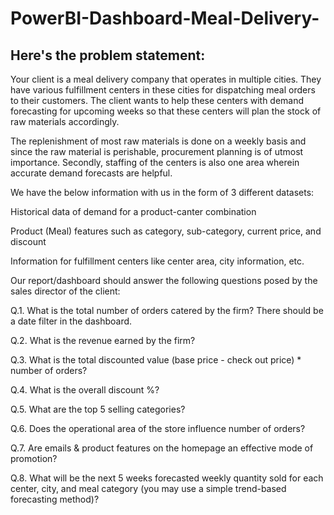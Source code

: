 # PowerBI-Dashboard-Meal-Delivery-

Here's the problem statement:
----------------------------------------------------------------------------------------------------------------------------------------------------
Your client is a meal delivery company that operates in multiple cities. They have various fulfillment centers in these cities for dispatching meal orders to their 
customers.
The client wants to help these centers with demand forecasting for upcoming weeks so that these centers will plan the stock of raw materials accordingly.

The replenishment of most raw materials is done on a weekly basis and since the raw material is perishable, procurement planning is of utmost importance.
Secondly, staffing of the centers is also one area wherein accurate demand forecasts are helpful.
 
We have the below information with us in the form of 3 different datasets:

Historical data of demand for a product-canter combination

Product (Meal) features such as category, sub-category, current price, and discount

Information for fulfillment centers like center area, city information, etc.

Our report/dashboard should answer the following questions posed by the sales director of the client:

Q.1. What is the total number of orders catered by the firm? There should be a date filter in the dashboard.

Q.2. What is the revenue earned by the firm?

Q.3. What is the total discounted value (base price - check out price) * number of orders?

Q.4. What is the overall discount %?

Q.5. What are the top 5 selling categories?

Q.6. Does the operational area of the store influence number of orders?

Q.7. Are emails & product features on the homepage an effective mode of promotion?

Q.8. What will be the next 5 weeks forecasted weekly quantity sold for each center, city, and meal category (you may use a simple trend-based forecasting method)?
